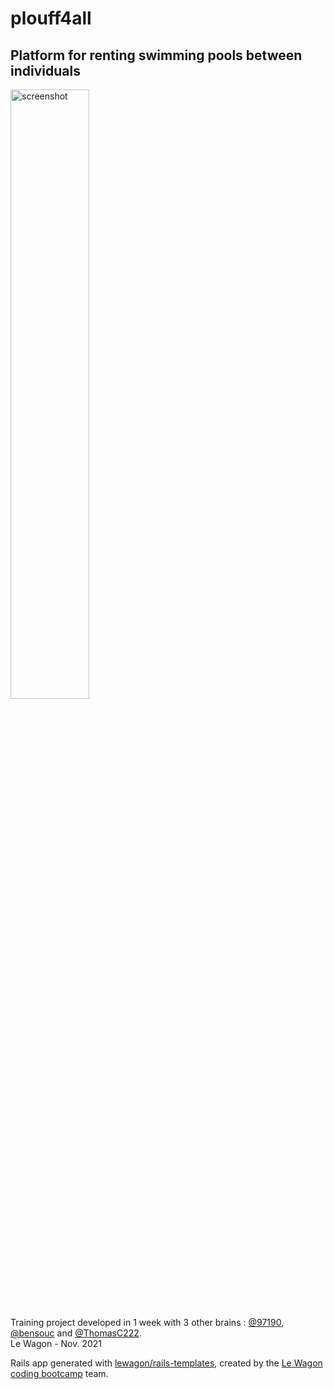 # plouff4all
## Platform for renting swimming pools between individuals

<img src="https://user-images.githubusercontent.com/89397894/149780796-02558be2-c1dd-421b-a668-1c743b0bda16.png" alt="screenshot" width=50%>

Training project developed in 1 week with 3 other brains : <a href="https://github.com/97190">@97190</a>, <a href="https://github.com/bensouc">@bensouc</a> and <a href="https://github.com/ThomasC222">@ThomasC222</a>.<br>
Le Wagon - Nov. 2021

Rails app generated with [lewagon/rails-templates](https://github.com/lewagon/rails-templates), created by the [Le Wagon coding bootcamp](https://www.lewagon.com) team.
